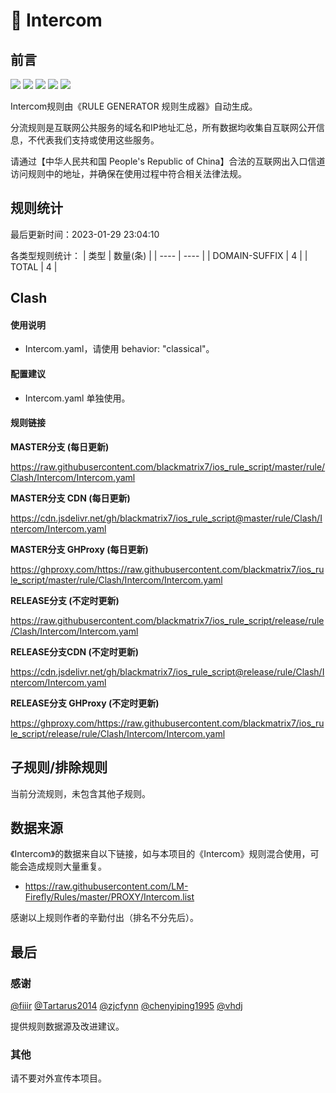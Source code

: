 # 🧸 Intercom

## 前言

![](https://shields.io/badge/-移除重复规则-ff69b4) ![](https://shields.io/badge/-DOMAIN与DOMAIN--SUFFIX合并-green) ![](https://shields.io/badge/-DOMAIN--SUFFIX间合并-critical) ![](https://shields.io/badge/-DOMAIN--SUFFIX与DOMAIN--KEYWORD合并-blue) ![](https://shields.io/badge/-IP--CIDR(6)合并-blueviolet) 

Intercom规则由《RULE GENERATOR 规则生成器》自动生成。

分流规则是互联网公共服务的域名和IP地址汇总，所有数据均收集自互联网公开信息，不代表我们支持或使用这些服务。

请通过【中华人民共和国 People's Republic of China】合法的互联网出入口信道访问规则中的地址，并确保在使用过程中符合相关法律法规。

## 规则统计

最后更新时间：2023-01-29 23:04:10

各类型规则统计：
| 类型 | 数量(条)  | 
| ---- | ----  |
| DOMAIN-SUFFIX | 4  | 
| TOTAL | 4  | 


## Clash 

#### 使用说明
- Intercom.yaml，请使用 behavior: "classical"。

#### 配置建议
- Intercom.yaml 单独使用。

#### 规则链接
**MASTER分支 (每日更新)**

https://raw.githubusercontent.com/blackmatrix7/ios_rule_script/master/rule/Clash/Intercom/Intercom.yaml

**MASTER分支 CDN (每日更新)**

https://cdn.jsdelivr.net/gh/blackmatrix7/ios_rule_script@master/rule/Clash/Intercom/Intercom.yaml

**MASTER分支 GHProxy (每日更新)**

https://ghproxy.com/https://raw.githubusercontent.com/blackmatrix7/ios_rule_script/master/rule/Clash/Intercom/Intercom.yaml

**RELEASE分支 (不定时更新)**

https://raw.githubusercontent.com/blackmatrix7/ios_rule_script/release/rule/Clash/Intercom/Intercom.yaml

**RELEASE分支CDN (不定时更新)**

https://cdn.jsdelivr.net/gh/blackmatrix7/ios_rule_script@release/rule/Clash/Intercom/Intercom.yaml

**RELEASE分支 GHProxy (不定时更新)**

https://ghproxy.com/https://raw.githubusercontent.com/blackmatrix7/ios_rule_script/release/rule/Clash/Intercom/Intercom.yaml

## 子规则/排除规则


当前分流规则，未包含其他子规则。

## 数据来源

《Intercom》的数据来自以下链接，如与本项目的《Intercom》规则混合使用，可能会造成规则大量重复。

- https://raw.githubusercontent.com/LM-Firefly/Rules/master/PROXY/Intercom.list


感谢以上规则作者的辛勤付出（排名不分先后）。

## 最后

### 感谢

[@fiiir](https://github.com/fiiir) [@Tartarus2014](https://github.com/Tartarus2014) [@zjcfynn](https://github.com/zjcfynn) [@chenyiping1995](https://github.com/chenyiping1995) [@vhdj](https://github.com/vhdj)

提供规则数据源及改进建议。

### 其他

请不要对外宣传本项目。